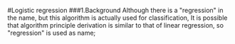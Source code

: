 #Logistic regression
###1.Background
  Although there is a "regression" in the name, but this algorithm is actually used for classification, 
  It is possible that algorithm principle derivation is similar to that of linear regression, so "regression" is used as name;
